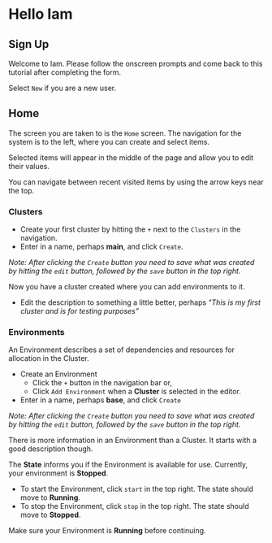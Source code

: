 # Hello Iam


## Sign Up

Welcome to Iam. Please follow the onscreen prompts and come back to this tutorial after completing the form.

Select `New` if you are a new user.

## Home
The screen you are taken to is the `Home` screen. The navigation for the system is to the left, where you can create and select items. 

Selected items will appear in the middle of the page and allow you to edit their values.

You can navigate between recent visited items by using the arrow keys near the top.

### Clusters

- Create your first cluster by hitting the `+` next to the `Clusters` in the navigation. 
- Enter in a name, perhaps __main__, and click `Create`.


*Note: After clicking the `Create` button you need to save what was created by hitting the `edit` button, followed by the `save` button in the 
top right.*

Now you have a cluster created where you can add environments to it.

- Edit the description to something a little better, perhaps *"This is my first cluster and is for testing purposes"*


### Environments
An Environment describes a set of dependencies and resources for allocation in the Cluster.

- Create an Environment
  - Click the `+` button in the navigation bar or,
  - Click `Add Environment` when a __Cluster__ is selected in the editor.  
- Enter in a name, perhaps __base__, and click `Create`


*Note: After clicking the `Create` button you need to save what was created by hitting the `edit` button, followed by the `save` button in the 
top right.*

There is more information in an Environment than a Cluster. It starts with a good description though.

The __State__ informs you if the Environment is available for use. Currently, your environment is __Stopped__.


- To start the Environment, click `start` in the top right. The state should move to __Running__. 
- To stop the Environment, click `stop` in the top right. The state should move to __Stopped__.

Make sure your Environment is __Running__ before continuing.


